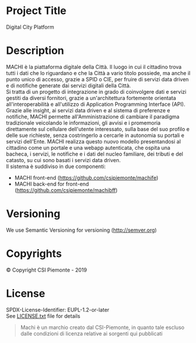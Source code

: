 # Project Title
Digital City Platform

# Description
MACHI è la piattaforma digitale della Città. Il luogo in cui il cittadino trova tutti i dati che lo riguardano e che la Città a vario titolo possiede, ma anche il punto unico di accesso, grazie a SPID o CIE, per fruire di servizi data driven e di notifiche generate dai servizi digitali della Città.  
Si tratta di un progetto di integrazione in grado di coinvolgere dati e servizi gestiti da diversi fornitori, grazie a un'architettura fortemente orientata all'interoperabilità e all'utilizzo di Application Programming Interface (API). Grazie alle insight, ai servizi data driven e al sistema di preferenze e notifiche, MACHI permette all'Amministrazione di cambiare il paradigma tradizionale veicolando le informazioni, gli avvisi e i promemoria direttamente sul cellulare dell'utente interessato, sulla base del suo profilo e delle sue richieste, senza costringerlo a cercarle in autonomia su portali e servizi dell'Ente. MACHI realizza questo nuovo modello presentandosi al cittadino come un portale e una webapp autenticata, che ospita una bacheca, i servizi, le notifiche e i dati del nucleo familiare, dei tributi e del catasto, su cui sono basati i servizi data driven.  
Il sistema è suddiviso in due componenti:
- MACHI front-end (https://github.com/csipiemonte/machife)
- MACHI back-end for front-end (https://github.com/csipiemonte/machibff)

# Versioning
We use Semantic Versioning for versioning (http://semver.org)

# Copyrights
© Copyright CSI Piemonte - 2019

# License
SPDX-License-Identifier: EUPL-1.2-or-later  
See [LICENSE.txt](https://github.com/csipiemonte/machi/blob/master/LICENSE.txt) file for details


> Machi è un marchio creato dal CSI-Piemonte, in quanto tale escluso dalle condizioni di licenza relative ai sorgenti qui pubblicati